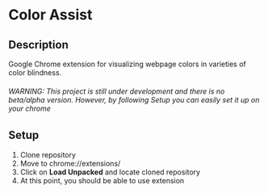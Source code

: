 # Color Assist
## Description
Google Chrome extension for visualizing webpage colors in varieties of color blindness. 

###### WARNING: This project is still under development and there is no beta/alpha version. However, by following Setup you can easily set it up on your chrome

## Setup

1. Clone repository
2. Move to chrome://extensions/
3. Click on **Load Unpacked** and locate cloned repository
4. At this point, you should be able to use extension



